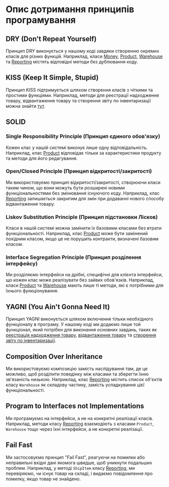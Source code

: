 # Опис дотримання принципів програмування

## DRY (Don't Repeat Yourself)
Принцип DRY виконується у нашому коді завдяки створенню окремих класів для різних функцій. Наприклад, класи [Money](lab_01/Lab_01/Task_01/class.cs#L7-L24), [Product](class.cs#L27-L49), [Warehouse](class.cs#L52-L69) та [Reporting](class.cs#L71-L118) містять відповідні методи без дублювання коду.

## KISS (Keep It Simple, Stupid)
Принцип KISS підтримується шляхом створення класів з чіткими та простими функціями. Наприклад, методи для реєстрації надходження товару, відвантаження товару та створення звіту по інвентаризації можна знайти [тут](link_to_code).

## SOLID
### Single Responsibility Principle (Принцип єдиного обов'язку)
Кожен клас у нашій системі виконує лише одну відповідальність. Наприклад, клас [Product](link_to_code) відповідає тільки за характеристики продукту та методи для його редагування.

### Open/Closed Principle (Принцип відкритості/закритості)
Ми використовуємо принцип відкритості/закритості, створюючи класи таким чином, що вони можуть бути розширені новими функціональностями без змінювання існуючого коду. Наприклад, клас [Reporting](link_to_code) залишається закритим для змін при додаванні нового способу відвантаження товару.

### Liskov Substitution Principle (Принцип підстановки Лісков)
Класи в нашій системі можна замінити їх базовими класами без втрати функціональності. Наприклад, клас [Product](link_to_code) може бути замінений похідним класом, якщо це не порушить контракти, визначені базовим класом.

### Interface Segregation Principle (Принцип розділення інтерфейсу)
Ми розділяємо інтерфейси на дрібні, специфічні для клієнта інтерфейси, що кожен клас може реалізувати без зайвих обов'язків. Наприклад, класи [Product](link_to_code) та [Warehouse](link_to_code) мають лише ті методи, які є потрібними для їхнього функціонування.

## YAGNI (You Ain't Gonna Need It)
Принцип YAGNI виконується шляхом включення тільки необхідного функціоналу в програму. У нашому коді ми додаємо лише той функціонал, який потрібен для виконання основних завдань, таких як [реєстрація надходження товару](link_to_code), [відвантаження товару](link_to_code) та [створення звіту по інвентаризації](link_to_code).

## Composition Over Inheritance
Ми використовуємо композицію замість наслідування там, де це можливо, щоб розділити поведінку між класами та зберегти їхню зв'язаність низькою. Наприклад, клас [Reporting](link_to_code) містить список об'єктів класу `Warehouse` як складову частину, замість успадкування цієї функціональності.

## Program to Interfaces not Implementations
Ми програмуємо на інтерфейси, а не на конкретні реалізації класів. Наприклад, методи класу [Reporting](link_to_code) взаємодіють з класами `Product`, `Warehouse` тощо через їхні інтерфейси, а не конкретні реалізації.

## Fail Fast
Ми застосовуємо принцип "Fail Fast", реагуючи на помилки або неправильні вхідні дані якомога швидше, щоб уникнути подальших проблем. Наприклад, у методі `ShipItem` класу [Reporting](link_to_code), ми перевіряємо, чи існує товар на складі, і видаємо повідомлення про помилку, якщо товар не знайдено.
